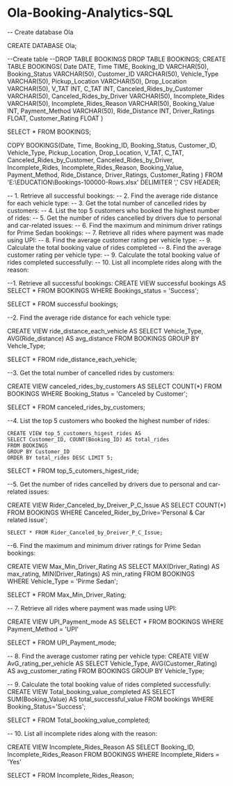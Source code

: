 # Ola-Booking-Analytics-SQL
-- Create database Ola

CREATE DATABASE Ola;

--Create table
--DROP TABLE BOOKINGS
DROP TABLE BOOKINGS;
CREATE TABLE BOOKINGS(
					Date	DATE,
					Time	TIME,
					Booking_ID	VARCHAR(50),
					Booking_Status	VARCHAR(50),
					Customer_ID	VARCHAR(50),
					Vehicle_Type	VARCHAR(50),
					Pickup_Location	VARCHAR(50),
					Drop_Location	VARCHAR(50),
					V_TAT	INT,
					C_TAT	INT,
					Canceled_Rides_by_Customer	VARCHAR(50),
					Canceled_Rides_by_Driver	VARCHAR(50),
					Incomplete_Rides	VARCHAR(50),
					Incomplete_Rides_Reason	VARCHAR(50),
					Booking_Value	INT,
					Payment_Method	VARCHAR(50),
					Ride_Distance	INT,
					Driver_Ratings	FLOAT,
					Customer_Rating	FLOAT
)

SELECT * FROM BOOKINGS;

COPY BOOKINGS(Date, Time, Booking_ID, Booking_Status, Customer_ID, Vehicle_Type, Pickup_Location, Drop_Location, V_TAT, C_TAT, Canceled_Rides_by_Customer, 
Canceled_Rides_by_Driver, Incomplete_Rides, Incomplete_Rides_Reason, Booking_Value, Payment_Method, Ride_Distance, Driver_Ratings, Customer_Rating
)
FROM 'E:\EDUCATION\Bookings-100000-Rows.xlsx'
DELIMITER ',' 
CSV HEADER;

--  1. Retrieve all successful bookings:
--  2. Find the average ride distance for each vehicle type:
--  3. Get the total number of cancelled rides by customers:
--  4. List the top 5 customers who booked the highest number of rides:
--  5. Get the number of rides cancelled by drivers due to personal and car-related issues:
--  6. Find the maximum and minimum driver ratings for Prime Sedan bookings:
--  7. Retrieve all rides where payment was made using UPI:
--  8. Find the average customer rating per vehicle type:
--  9. Calculate the total booking value of rides completed 
-- 8. Find the average customer rating per vehicle type:
-- 9. Calculate the total booking value of rides completed successfully:
-- 10. List all incomplete rides along with the reason:

--1. Retrieve all successful bookings:
CREATE VIEW successful bookings AS
SELECT * FROM BOOKINGS
WHERE Bookings_status = 'Success';

SELECT * FROM successful bookings;

--2. Find the average ride distance for each vehicle type:

CREATE VIEW ride_distance_each_vehicle AS
SELECT Vehicle_Type, AVG(Ride_distance) AS avg_distance
FROM BOOKINGS
GROUP BY Vehcle_Type;

SELECT * FROM ride_distance_each_vehicle;

--3. Get the total number of cancelled rides by customers:

CREATE VIEW canceled_rides_by_customers AS
SELECT COUNT(*) FROM BOOKINGS
WHERE Booking_Status = 'Canceled by Customer';

SELECT * FROM canceled_rides_by_customers;



--4. List the top 5 customers who booked the highest number of rides:


	CREATE VIEW top_5_customers_higest_rides AS
	SELECT Customer_ID, COUNT(Booking_ID) AS total_rides
	FROM BOOKINGS
	GROUP BY Customer_ID
	ORDER BY total_rides DESC LIMIT 5;

SELECT * FROM top_5_cutomers_higest_ride;


--5. Get the number of rides cancelled by drivers due to personal and car-related issues:

CREATE VIEW Rider_Canceled_by_Dreiver_P_C_Issue AS
SELECT COUNT(*) FROM BOOKINGS
WHERE Canceled_Rider_by_Drive='Personal & Car related issue';

	SELECT * FROM Rider_Canceled_by_Dreiver_P_C_Issue;


--6. Find the maximum and minimum driver ratings for Prime Sedan bookings:

CREATE VIEW Max_Min_Driver_Rating AS
SELECT MAX(Driver_Rating) AS max_rating,
MIN(Driver_Ratings) AS min_rating
FROM BOOKINGS  
WHERE Vehicle_Type = 'Pirme Sedan';

SELECT * FROM Max_Min_Driver_Rating;

--  7. Retrieve all rides where payment was made using UPI:

CREATE VIEW UPI_Payment_mode AS
SELECT * FROM BOOKINGS
WHERE Payment_Method = 'UPI'

SELECT * FROM UPI_Payment_mode;

-- 8. Find the average customer rating per vehicle type:
CREATE VIEW AvG_rating_per_vehicle AS
SELECT Vehicle_Type, AVG(Customer_Rating) AS avg_customer_rating
FROM BOOKINGS
GROUP BY Vehicle_Type;


-- 9. Calculate the total booking value of rides completed successfully:
CREATE VIEW Total_booking_value_completed AS
SELECT SUM(Booking_Value) AS total_successful_value
FROM bookings
WHERE Booking_Status='Success';

SELECT * FROM Total_booking_value_completed;


-- 10. List all incomplete rides along with the reason:

CREATE VIEW Incomplete_Rides_Reason AS
SELECT Booking_ID, Incomplete_Rides_Reason
FROM BOOKINGS
WHERE Incomplete_Riders = 'Yes'

SELECT * FROM Incomplete_Rides_Reason;









 
























